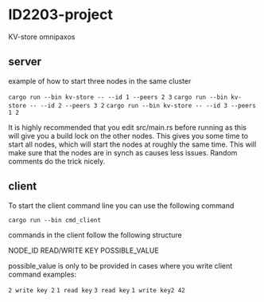 # ID2203-project
KV-store omnipaxos


## server
example of how to start three nodes in the same cluster

`cargo run --bin kv-store -- --id 1 --peers 2 3`
`cargo run --bin kv-store -- --id 2 --peers 3 2`
`cargo run --bin kv-store -- --id 3 --peers 1 2`

It is highly recommended that you edit src/main.rs before running as this will give you a build lock on the other nodes. This gives you some time to start all nodes, which will start the nodes at roughly the same time. This will make sure that the nodes are in synch as causes less issues. Random comments do the trick nicely.


## client
To start the client command line you can use the following command

`cargo run --bin cmd_client`

commands in the client follow the following structure

NODE_ID READ/WRITE KEY POSSIBLE_VALUE

possible_value is only to be provided in cases where you write
client command examples:

`2 write key 2`
`1 read key`
`3 read key`
`1 write key2 42`

